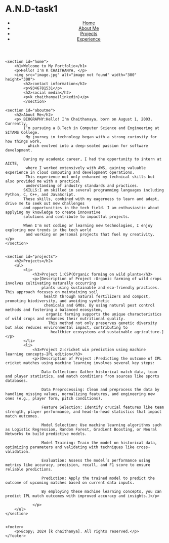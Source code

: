 # A.N.D-task1
<!DOCTYPE html>
<html lang="en">
<head>
    <meta charset="UTF-8">
    <title>Personal Portfolio</title>
    <link rel="stylesheet" href="styles.css">
</head>
<body>
    <header>
        <nav>
            <ul>
                <li><a href="#home">Home</a></li>
                <li><a href="#aboutme">About Me</a></li>
                <li><a href="#projects">Projects</a></li>
                <li><a href="#experience">Experience</a></li>
            </ul>
        </nav>
    </header>
    
    <section id="home">
        <h1>Welcome to My Portfolio</h1>
        <p>Hello! I'm K CHAITHANYA, </p>
        <img src="image.jpg" alt="image not found" width="300" height="300">
            <h2>contact information</h2>
            <p>9346781531</p>
            <h2>social media</h2>
            <p>k chaithanya(linkedin)</p>
            </section>
    
    <section id="aboutme">
        <h2>About Me</h2>
        <p> BIOGRAPHY:Hello! I'm Chaithanaya, born on August 1, 2003. Currently, 
            I’m pursuing a B.Tech in Computer Science and Engineering at SITAMS College.
             My journey in technology began with a strong curiosity for how things work,
              which evolved into a deep-seated passion for software development.

            During my academic career, I had the opportunity to intern at AICTE,
             where I worked extensively with AWS, gaining valuable experience in cloud computing and development operations. 
             This experience not only enhanced my technical skills but also provided me with a practical 
             understanding of industry standards and practices.
            SKILLS:I am skilled in several programming languages including Python, C, C++, and JavaScript. 
            These skills, combined with my eagerness to learn and adapt, drive me to seek out new challenges 
            and opportunities in the tech field. I am enthusiastic about applying my knowledge to create innovative 
            solutions and contribute to impactful projects.

            When I'm not coding or learning new technologies, I enjoy exploring new trends in the tech world
             and working on personal projects that fuel my creativity. </p>
    </section>

    
    <section id="projects">
        <h2>Projects</h2>
        <ul>
            <li>
                <h3>Project 1:CSP(Organic forming on wild plants</h3>
                <p>[Description of Project :Organic farming of wild crops involves cultivating naturally occurring 
                    plants using sustainable and eco-friendly practices. This approach focuses on maintaining soil
                     health through natural fertilizers and compost, promoting biodiversity, and avoiding synthetic 
                     chemicals and GMOs. By using natural pest control methods and fostering a balanced ecosystem,
                      organic farming supports the unique characteristics of wild crops and enhances their nutritional quality.
                       This method not only preserves genetic diversity but also reduces environmental impact, contributing to
                        healthier ecosystems and sustainable agriculture.]</p>
            </li>
            <li>
                <h3>Project 2:cricket win prediction using machine learning concepts-IPL edition</h3>
                <p>[Description of Project :Predicting the outcome of IPL cricket matches using machine learning involves several key steps:

                    Data Collection: Gather historical match data, team and player statistics, and match conditions from sources like sports databases.
                    
                    Data Preprocessing: Clean and preprocess the data by handling missing values, normalizing features, and engineering new ones (e.g., player form, pitch conditions).
                    
                    Feature Selection: Identify crucial features like team strength, player performance, and head-to-head statistics that impact match outcomes.
                    
                    Model Selection: Use machine learning algorithms such as Logistic Regression, Random Forest, Gradient Boosting, or Neural Networks to build predictive models.
                    
                    Model Training: Train the model on historical data, optimizing parameters and validating with techniques like cross-validation.
                    
                    Evaluation: Assess the model’s performance using metrics like accuracy, precision, recall, and F1 score to ensure reliable predictions.
                    
                    Prediction: Apply the trained model to predict the outcome of upcoming matches based on current data inputs.
                    
                    By employing these machine learning concepts, you can predict IPL match outcomes with improved accuracy and insights.]</p>
                
                </p>
        </ul>
    </section>
    
    
    <footer>
        <p>&copy; 2024 [k chaithanya]. All rights reserved.</p>
    </footer>
</body>
</html>